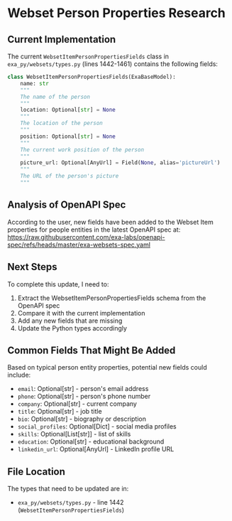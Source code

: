 # Webset Person Properties Research

## Current Implementation

The current `WebsetItemPersonPropertiesFields` class in `exa_py/websets/types.py` (lines 1442-1461) contains the following fields:

```python
class WebsetItemPersonPropertiesFields(ExaBaseModel):
    name: str
    """
    The name of the person
    """
    location: Optional[str] = None
    """
    The location of the person
    """
    position: Optional[str] = None
    """
    The current work position of the person
    """
    picture_url: Optional[AnyUrl] = Field(None, alias='pictureUrl')
    """
    The URL of the person's picture
    """
```

## Analysis of OpenAPI Spec

According to the user, new fields have been added to the Webset Item properties for people entities in the latest OpenAPI spec at:
https://raw.githubusercontent.com/exa-labs/openapi-spec/refs/heads/master/exa-websets-spec.yaml

## Next Steps

To complete this update, I need to:
1. Extract the WebsetItemPersonPropertiesFields schema from the OpenAPI spec
2. Compare it with the current implementation
3. Add any new fields that are missing
4. Update the Python types accordingly

## Common Fields That Might Be Added

Based on typical person entity properties, potential new fields could include:
- `email`: Optional[str] - person's email address
- `phone`: Optional[str] - person's phone number
- `company`: Optional[str] - current company
- `title`: Optional[str] - job title
- `bio`: Optional[str] - biography or description
- `social_profiles`: Optional[Dict] - social media profiles
- `skills`: Optional[List[str]] - list of skills
- `education`: Optional[str] - educational background
- `linkedin_url`: Optional[AnyUrl] - LinkedIn profile URL

## File Location

The types that need to be updated are in:
- `exa_py/websets/types.py` - line 1442 (`WebsetItemPersonPropertiesFields`)